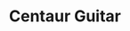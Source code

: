 ---
title: "Centaur Guitar"
url: /portland/centaur-guitar-northeast-sandy-boulevard/
shop: musical instrument
---